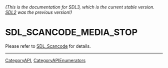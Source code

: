 ###### (This is the documentation for SDL3, which is the current stable version. [SDL2](https://wiki.libsdl.org/SDL2/) was the previous version!)
# SDL_SCANCODE_MEDIA_STOP

Please refer to [SDL_Scancode](SDL_Scancode) for details.

----
[CategoryAPI](CategoryAPI), [CategoryAPIEnumerators](CategoryAPIEnumerators)

